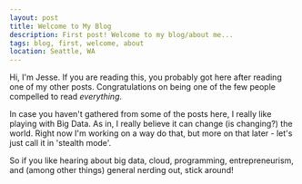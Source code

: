 ```yaml
---
layout: post
title: Welcome to My Blog
description: First post! Welcome to my blog/about me...
tags: blog, first, welcome, about
location: Seattle, WA
---
```

Hi, I'm Jesse. If you are reading this, you probably got here after reading one of my other posts. Congratulations on being one of the few people compelled to read _everything_. 

In case you haven't gathered from some of the posts here, I really like playing with Big Data. As in, I really believe it can change (is changing?) the world. Right now I'm working on a way do that, but more on that later - let's just call it in 'stealth mode'.

So if you like hearing about big data, cloud, programming, entrepreneurism, and  (among other things) general nerding out, stick around!
